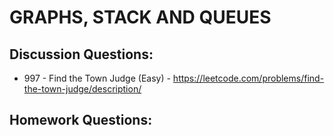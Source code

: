 # GRAPHS, STACK AND QUEUES
## Discussion Questions:
* 997 - Find the Town Judge (Easy) - https://leetcode.com/problems/find-the-town-judge/description/

## Homework Questions:
